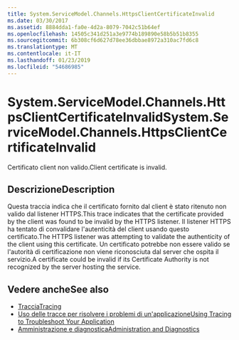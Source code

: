 ```yaml
---
title: System.ServiceModel.Channels.HttpsClientCertificateInvalid
ms.date: 03/30/2017
ms.assetid: 8884dda1-fa0e-4d2a-8079-7042c51b64ef
ms.openlocfilehash: 14505c341d251a3e9774b189890e58b5b51b8355
ms.sourcegitcommit: 6b308cf6d627d78ee36dbbae8972a310ac7fd6c8
ms.translationtype: MT
ms.contentlocale: it-IT
ms.lasthandoff: 01/23/2019
ms.locfileid: "54686985"
---
```

# <a name="systemservicemodelchannelshttpsclientcertificateinvalid"></a><span data-ttu-id="0d2b6-102">System.ServiceModel.Channels.HttpsClientCertificateInvalid</span><span class="sxs-lookup"><span data-stu-id="0d2b6-102">System.ServiceModel.Channels.HttpsClientCertificateInvalid</span></span>
<span data-ttu-id="0d2b6-103">Certificato client non valido.</span><span class="sxs-lookup"><span data-stu-id="0d2b6-103">Client certificate is invalid.</span></span>  
  
## <a name="description"></a><span data-ttu-id="0d2b6-104">Descrizione</span><span class="sxs-lookup"><span data-stu-id="0d2b6-104">Description</span></span>  
 <span data-ttu-id="0d2b6-105">Questa traccia indica che il certificato fornito dal client è stato ritenuto non valido dal listener HTTPS.</span><span class="sxs-lookup"><span data-stu-id="0d2b6-105">This trace indicates that the certificate provided by the client was found to be invalid by the HTTPS listener.</span></span> <span data-ttu-id="0d2b6-106">Il listener HTTPS ha tentato di convalidare l'autenticità del client usando questo certificato.</span><span class="sxs-lookup"><span data-stu-id="0d2b6-106">The HTTPS listener was attempting to validate the authenticity of the client using this certificate.</span></span> <span data-ttu-id="0d2b6-107">Un certificato potrebbe non essere valido se l'autorità di certificazione non viene riconosciuta dal server che ospita il servizio.</span><span class="sxs-lookup"><span data-stu-id="0d2b6-107">A certificate could be invalid if its Certificate Authority is not recognized by the server hosting the service.</span></span>  
  
## <a name="see-also"></a><span data-ttu-id="0d2b6-108">Vedere anche</span><span class="sxs-lookup"><span data-stu-id="0d2b6-108">See also</span></span>
- [<span data-ttu-id="0d2b6-109">Traccia</span><span class="sxs-lookup"><span data-stu-id="0d2b6-109">Tracing</span></span>](../../../../../docs/framework/wcf/diagnostics/tracing/index.md)
- [<span data-ttu-id="0d2b6-110">Uso delle tracce per risolvere i problemi di un'applicazione</span><span class="sxs-lookup"><span data-stu-id="0d2b6-110">Using Tracing to Troubleshoot Your Application</span></span>](../../../../../docs/framework/wcf/diagnostics/tracing/using-tracing-to-troubleshoot-your-application.md)
- [<span data-ttu-id="0d2b6-111">Amministrazione e diagnostica</span><span class="sxs-lookup"><span data-stu-id="0d2b6-111">Administration and Diagnostics</span></span>](../../../../../docs/framework/wcf/diagnostics/index.md)
